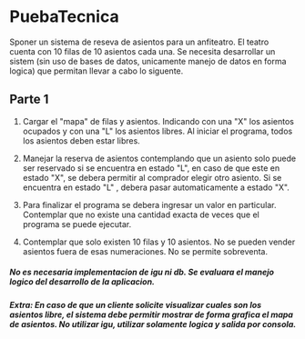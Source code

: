 # PuebaTecnica

Sponer un sistema de reseva de asientos para un anfiteatro. El teatro cuenta con 10 filas de 10 asientos cada una. Se necesita desarrollar un sistem  (sin uso de bases de datos, unicamente manejo de datos en forma logica) que permitan llevar a cabo lo siguente.

## Parte 1

1) Cargar el "mapa" de filas y asientos. Indicando con una "X" los asientos ocupados y con una "L" los asientos libres. Al iniciar el programa, todos los asientos deben estar libres.

2) Manejar la reserva de asientos contemplando que un asiento solo puede ser reservado si se encuentra en estado "L", en caso de que este en estado "X", se debera permitir al comprador elegir otro asiento. Si se encuentra en estado "L" , debera pasar automaticamente a estado "X".

3) Para finalizar el programa se debera ingresar un valor en particular. Contemplar que no existe una cantidad exacta de veces que el programa se puede ejecutar.

4) Contemplar que solo existen 10 filas y 10 asientos. No se pueden vender asientos fuera de esas numeraciones. No se permite sobreventa.

##### No es necesaria implementacion de igu ni db. Se evaluara el manejo logico del desarrollo de la aplicacion.

##### Extra: En caso de que un cliente solicite visualizar cuales son los asientos libre, el sistema debe permitir mostrar de forma grafica el mapa de asientos. No utilizar igu, utilizar solamente logica y salida por consola.